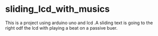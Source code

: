 # sliding_lcd_with_musics
This is a project using arduino uno and lcd .A sliding text is going to the right odf the lcd with playing a beat on a passive buer.
